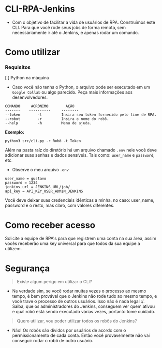 # CLI-RPA-Jenkins

- Com o objetivo de facilitar a vida de usuários de RPA. Construímos este CLI. Para que você rode seus jobs de forma remota, sem necessáriamente ir até o Jenkins, e apenas rodar um comando.

# Como utilizar

### Requisitos
[ ] Python na máquina

- Caso você não tenha o Python, o arquivo pode ser executado em um `Google Collab` ou algo parecido. Peça mais informações aos desenvolvedores.

```
COMANDO     ACRÔNIMO        AÇÃO
-------    ----------     --------
--token        -t         Insira seu token fornecido pelo time de RPA.
--robot        -r         Insira o nome do robô.
--help         -h         Menu de ajuda.
```

**Exemplo:**
```
python3 src/cli.py -r Robô -t Token
```

Além na pasta raíz do diretório há um arquivo chamado `.env` nele você deve adicionar suas senhas e dados sensíveis. Tais como: `user_name` e `password`, etc.

- Observe o meu arquivo `.env`

```
user_name = gustavo
password = 1234
jenkins_url = JENKINS_URL/job/
api_key = API_KEY_USER_ADMIN_JENKINS
```

Você deve deixar suas credenciais idênticas a minha, no caso: user_name, password e o resto, mas claro, com valores diferentes.

# Como receber acesso

Solicite a equipe de RPA's para que registrem uma conta na sua área, assim vocês receberão uma key universal para que todos da sua equipe a utilizem.

# Segurança

> Existe algum perigo em utilizar o CLI?

- Na verdade sim, se você rodar muitas vezes o processo ao mesmo tempo, é bem provável que o Jenkins não rode tudo ao mesmo tempo, e você trave o processo de outros usuários. Isso não é nada legal :/. Saiba, que os administradores do Jenkins, conseguem ver quem ativou e qual robô está sendo executado várias vezes, portanto tome cuidado.

> Quero utilizar, vou poder utilizar todos os robôs do Jenkins?

- Não! Os robôs são dividos por usuários de acordo com o permissionamento de cada conta. Então você provavelmente não vai conseguir rodar o robô de outro usuário.